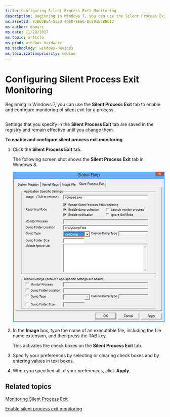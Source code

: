 ```yaml
---
title: Configuring Silent Process Exit Monitoring
description: Beginning in Windows 7, you can use the Silent Process Exit tab to enable and configure monitoring of silent exit for a process.
ms.assetid: 93DD3B6A-533D-4060-9EE6-0CE91B2BE612
ms.author: domars
ms.date: 11/28/2017
ms.topic: article
ms.prod: windows-hardware
ms.technology: windows-devices
ms.localizationpriority: medium
---
```


# Configuring Silent Process Exit Monitoring


Beginning in Windows 7, you can use the **Silent Process Exit** tab to enable and configure monitoring of silent exit for a process.

## <span id="ddk_setting_and_clearing_image_file_flags_dtools"></span><span id="DDK_SETTING_AND_CLEARING_IMAGE_FILE_FLAGS_DTOOLS"></span>


Settings that you specify in the **Silent Process Exit** tab are saved in the registry and remain effective until you change them.

**To enable and configure silent process exit monitoring**

1.  Click the **Silent Process Exit** tab.

    The following screen shot shows the **Silent Process Exit** tab in Windows 8.

    ![screen shot of the image file tab in windows vista ](images/gflagssilentprocessexit01.png)

2.  In the **Image** box, type the name of an executable file, including the file name extension, and then press the TAB key.

    This activates the check boxes on the **Silent Process Exit** tab.

3.  Specify your preferences by selecting or clearing check boxes and by entering values in text boxes.

4.  When you specified all of your preferences, click **Apply**.

## <span id="related_topics"></span>Related topics


[Monitoring Silent Process Exit](registry-entries-for-silent-process-exit.md)

[Enable silent process exit monitoring](enable-silent-process-exit-monitoring.md)

 

 






